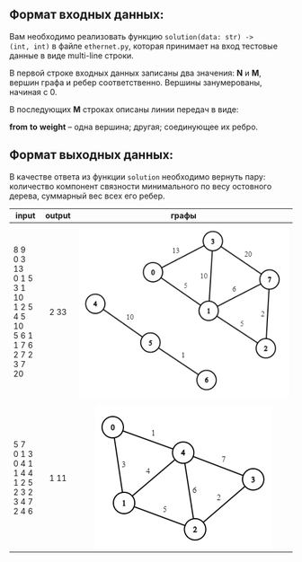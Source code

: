 ## Формат входных данных:

Вам необходимо реализовать функцию <code>solution(data: str) -> (int, int)</code> в файле <code>ethernet.py</code>, которая принимает на вход тестовые данные в виде multi-line строки.

В первой строке входных данных записаны два значения: **N** и **M**, вершин графа и ребер соответственно. Вершины занумерованы, начиная с 0.

В последующих **M** строках описаны линии передач в виде:

**from** **to** **weight**  – одна вершина; другая; соединующее их ребро.

## Формат выходных данных:

В качестве ответа из функции <code>solution</code> необходимо вернуть пару: количество компонент связности минимального по весу остовного дерева, суммарный вес всех его ребер.


|   input  |     output    |  графы |
|----------|:-------------:|:-------:|
| 8 9<br/>0 3 13<br/>0 1 5<br/>3 1 10<br/>1 2 5<br/>4 5 10<br/>5 6 1<br/>1 7 6<br/>2 7 2<br/>3 7 20 | 2 33 | ![тест №1](./pictures/1.png)| 
||||
|5 7 <br/> 0 1 3<br/>0 4 1<br/>1 4 4<br/>1 2 5<br/>2 3 2<br/>3 4 7<br/>2 4 6|1 11|![тест №2](./pictures/2.png)| 

